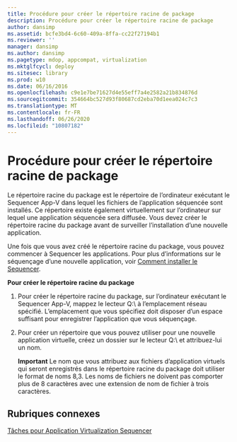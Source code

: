 ```yaml
---
title: Procédure pour créer le répertoire racine de package
description: Procédure pour créer le répertoire racine de package
author: dansimp
ms.assetid: bcfe3bd4-6c60-409a-8ffa-cc22f27194b1
ms.reviewer: ''
manager: dansimp
ms.author: dansimp
ms.pagetype: mdop, appcompat, virtualization
ms.mktglfcycl: deploy
ms.sitesec: library
ms.prod: w10
ms.date: 06/16/2016
ms.openlocfilehash: c9e1e7be71627d4e55eff7a4e2582a21b834876d
ms.sourcegitcommit: 354664bc527d93f80687cd2eba70d1eea024c7c3
ms.translationtype: MT
ms.contentlocale: fr-FR
ms.lasthandoff: 06/26/2020
ms.locfileid: "10807182"
---
```

# Procédure pour créer le répertoire racine de package


Le répertoire racine du package est le répertoire de l’ordinateur exécutant le Sequencer App-V dans lequel les fichiers de l’application séquencée sont installés. Ce répertoire existe également virtuellement sur l’ordinateur sur lequel une application séquencée sera diffusée. Vous devez créer le répertoire racine du package avant de surveiller l’installation d’une nouvelle application.

Une fois que vous avez créé le répertoire racine du package, vous pouvez commencer à Sequencer les applications. Pour plus d’informations sur le séquençage d’une nouvelle application, voir [Comment installer le Sequencer](how-to-install-the-sequencer.md).

**Pour créer le répertoire racine du package**

1.  Pour créer le répertoire racine du package, sur l’ordinateur exécutant le Sequencer App-V, mappez le lecteur Q:\\ à l’emplacement réseau spécifié. L’emplacement que vous spécifiez doit disposer d’un espace suffisant pour enregistrer l’application que vous séquençage.

2.  Pour créer un répertoire que vous pouvez utiliser pour une nouvelle application virtuelle, créez un dossier sur le lecteur Q:\\ et attribuez-lui un nom.

    **Important**  Le nom que vous attribuez aux fichiers d’application virtuels qui seront enregistrés dans le répertoire racine du package doit utiliser le format de noms 8,3. Les noms de fichiers ne doivent pas comporter plus de 8 caractères avec une extension de nom de fichier à trois caractères.

     

## Rubriques connexes


[Tâches pour Application Virtualization Sequencer](tasks-for-the-application-virtualization-sequencer.md)

 

 





